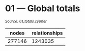 # 01 — Global totals

<sub><em>Source: 01_totals.cypher</em></sub>


| nodes | relationships |
| --- | --- |
| 277146 | 1243035 |

